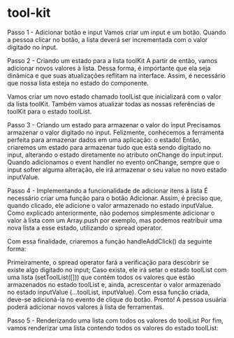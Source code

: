 # tool-kit

Passo 1 - Adicionar botão e input
Vamos criar um input e um botão. Quando a pessoa clicar no botão, a lista deverá ser incrementada com o valor digitado no input.

Passo 2 - Criando um estado para a lista toolKit
A partir de então, vamos adicionar novos valores à lista. Dessa forma, é importante que ela seja dinâmica e que suas atualizações reflitam na interface. Assim, é necessário que nossa lista esteja no estado do componente.

Vamos criar um novo estado chamado toolList que inicializará com o valor da lista toolKit. Também vamos atualizar todas as nossas referências de toolKit para o estado toolList.

Passo 3 - Criando um estado para armazenar o valor do input
Precisamos armazenar o valor digitado no input. Felizmente, conhecemos a ferramenta perfeita para armazenar dados em uma aplicação: o estado! Então, criaremos um estado para armazenar tudo que está sendo digitado no input, alterando o estado diretamente no atributo onChange do input:input.
Quando adicionamos o event handler no evento onChange, sempre que o input sofrer alguma alteração, ele irá armazenar o seu value no novo estado inputValue.

Passo 4 - Implementando a funcionalidade de adicionar itens à lista
É necessário criar uma função para o botão Adicionar. Assim, é preciso que, quando clicado, ele adicione o valor armazenado no estado inputValue. Como explicado anteriormente, não podemos simplesmente adicionar o valor à lista com um Array.push por exemplo, mas podemos reatribuir uma nova lista a esse estado, utilizando o spread operator.

Com essa finalidade, criaremos a função handleAddClick() da seguinte forma:

Primeiramente, o spread operator fará a verificação para descobrir se existe algo digitado no input;
Caso exista, ele irá setar o estado toolList com uma lista (setToolList([])) que contém todos os valores que estão armazenados no estado toolList e, ainda, acrescentar o valor armazenado no estado inputValue (...toolList, inputValue).
Com essa função criada, deve-se adicioná-la no evento de clique do botão.
Pronto! A pessoa usuária poderá adicionar novos valores à lista de ferramentas.

Passo 5 - Renderizando uma lista com todos os valores do toolList
Por fim, vamos renderizar uma lista contendo todos os valores do estado toolList:
